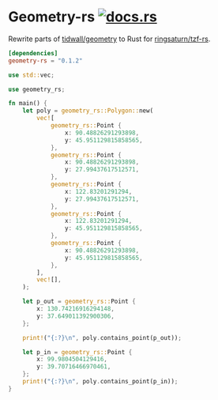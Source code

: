 # Geometry-rs [![docs.rs](https://img.shields.io/docsrs/geometry-rs)](https://docs.rs/geometry-rs/latest/geometry_rs/)

Rewrite parts of [tidwall/geometry](https://github.com/tidwall/geometry) to Rust
for [ringsaturn/tzf-rs](https://github.com/ringsaturn/tzf-rs).

```toml
[dependencies]
geometry-rs = "0.1.2"
```

```rust
use std::vec;

use geometry_rs;

fn main() {
    let poly = geometry_rs::Polygon::new(
        vec![
            geometry_rs::Point {
                x: 90.48826291293898,
                y: 45.951129815858565,
            },
            geometry_rs::Point {
                x: 90.48826291293898,
                y: 27.99437617512571,
            },
            geometry_rs::Point {
                x: 122.83201291294,
                y: 27.99437617512571,
            },
            geometry_rs::Point {
                x: 122.83201291294,
                y: 45.951129815858565,
            },
            geometry_rs::Point {
                x: 90.48826291293898,
                y: 45.951129815858565,
            },
        ],
        vec![],
    );

    let p_out = geometry_rs::Point {
        x: 130.74216916294148,
        y: 37.649011392900306,
    };

    print!("{:?}\n", poly.contains_point(p_out));

    let p_in = geometry_rs::Point {
        x: 99.9804504129416,
        y: 39.70716466970461,
    };
    print!("{:?}\n", poly.contains_point(p_in));
}
```

